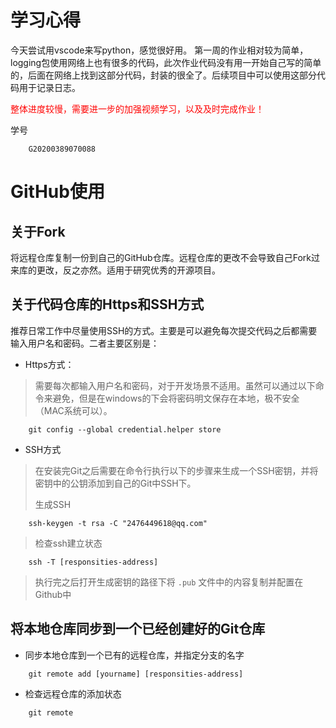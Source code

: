 # 学习心得

今天尝试用vscode来写python，感觉很好用。
第一周的作业相对较为简单，logging包使用网络上也有很多的代码，此次作业代码没有用一开始自己写的简单的，后面在网络上找到这部分代码，封装的很全了。后续项目中可以使用这部分代码用于记录日志。

<font style="color:red">整体进度较慢，需要进一步的加强视频学习，以及及时完成作业！</font>


学号
```text
    G20200389070088
```

# GitHub使用

## 关于Fork

将远程仓库复制一份到自己的GitHub仓库。远程仓库的更改不会导致自己Fork过来库的更改，反之亦然。适用于研究优秀的开源项目。

## 关于代码仓库的Https和SSH方式

推荐日常工作中尽量使用SSH的方式。主要是可以避免每次提交代码之后都需要输入用户名和密码。二者主要区别是：
* Https方式：
>
>   需要每次都输入用户名和密码，对于开发场景不适用。虽然可以通过以下命令来避免，但是在windows的下会将密码明文保存在本地，极不安全（MAC系统可以）。
```
    git config --global credential.helper store
```
>
* SSH方式
>
>   在安装完Git之后需要在命令行执行以下的步骤来生成一个SSH密钥，并将密钥中的公钥添加到自己的Git中SSH下。
>
> 生成SSH
```
    ssh-keygen -t rsa -C "2476449618@qq.com"
```
> 检查ssh建立状态

```
    ssh -T [responsities-address]
```
>
> 执行完之后打开生成密钥的路径下将 `.pub` 文件中的内容复制并配置在Github中
>


## 将本地仓库同步到一个已经创建好的Git仓库

* 同步本地仓库到一个已有的远程仓库，并指定分支的名字
```
    git remote add [yourname] [responsities-address]
```

* 检查远程仓库的添加状态

```
    git remote
```



